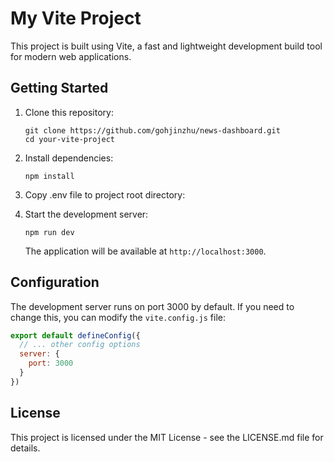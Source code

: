 # My Vite Project

This project is built using Vite, a fast and lightweight development build tool for modern web applications.


## Getting Started

1. Clone this repository:
   ```
   git clone https://github.com/gohjinzhu/news-dashboard.git
   cd your-vite-project
   ```

2. Install dependencies:
   ```
   npm install
   ```
3. Copy .env file to project root directory:

3. Start the development server:
   ```
   npm run dev
   ```

   The application will be available at `http://localhost:3000`.

## Configuration

The development server runs on port 3000 by default. If you need to change this, you can modify the `vite.config.js` file:

```javascript
export default defineConfig({
  // ... other config options
  server: {
    port: 3000
  }
})
```

## License

This project is licensed under the MIT License - see the LICENSE.md file for details.
